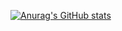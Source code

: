 [![Anurag's GitHub stats](https://github-readme-stats.vercel.app/api?username=CaioGarcia1)](https://github.com/anuraghazra/github-readme-stats)
